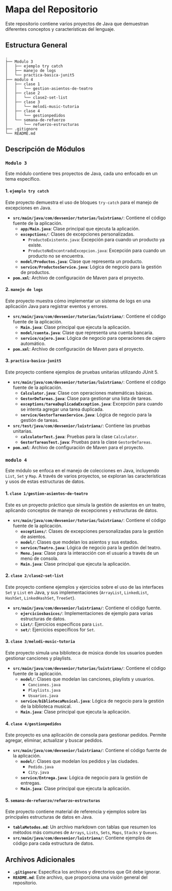 # Mapa del Repositorio

Este repositorio contiene varios proyectos de Java que demuestran diferentes conceptos y características del lenguaje.

## Estructura General

```
.
├── Modulo 3
│   ├── ejemplo try catch
│   ├── manejo de logs
│   └── practica-basica-junit5
├── modulo 4
│   ├── clase 1
│   │   └── gestion-asientos-de-teatro
│   ├── clase 2
│   │   └── clase2-set-list
│   ├── clase 3
│   │   └── melodi-music-tutoria
│   ├── clase 4
│   │   └── gestionpedidos
│   └── semana-de-refuerzo
│       └── refuerzo-estructuras
├── .gitignore
└── README.md
```

## Descripción de Módulos

### `Modulo 3`

Este módulo contiene tres proyectos de Java, cada uno enfocado en un tema específico.

#### 1. `ejemplo try catch`

Este proyecto demuestra el uso de bloques `try-catch` para el manejo de excepciones en Java.

- **`src/main/java/com/devsenior/tutorias/luistriana/`**: Contiene el código fuente de la aplicación.
  - **`app/Main.java`**: Clase principal que ejecuta la aplicación.
  - **`excepctions/`**: Clases de excepciones personalizadas.
    - `ProductoExistente.java`: Excepción para cuando un producto ya existe.
    - `ProductoNoEncontradoExcepcion.java`: Excepción para cuando un producto no se encuentra.
  - **`model/Productos.java`**: Clase que representa un producto.
  - **`service/ProductosService.java`**: Lógica de negocio para la gestión de productos.
- **`pom.xml`**: Archivo de configuración de Maven para el proyecto.

#### 2. `manejo de logs`

Este proyecto muestra cómo implementar un sistema de logs en una aplicación Java para registrar eventos y errores.

- **`src/main/java/com/devsenior/tutorias/luistriana/`**: Contiene el código fuente de la aplicación.
  - **`Main.java`**: Clase principal que ejecuta la aplicación.
  - **`model/cuenta.java`**: Clase que representa una cuenta bancaria.
  - **`service/cajero.java`**: Lógica de negocio para operaciones de cajero automático.
- **`pom.xml`**: Archivo de configuración de Maven para el proyecto.

#### 3. `practica-basica-junit5`

Este proyecto contiene ejemplos de pruebas unitarias utilizando JUnit 5.

- **`src/main/java/com/devsenior/tutorias/luistriana/`**: Contiene el código fuente de la aplicación.
  - **`Calculator.java`**: Clase con operaciones matemáticas básicas.
  - **`GestorDeTareas.java`**: Clase para gestionar una lista de tareas.
  - **`exceptions/tareaDuplicadaException.java`**: Excepción para cuando se intenta agregar una tarea duplicada.
  - **`service/GestorTareasService.java`**: Lógica de negocio para la gestión de tareas.
- **`src/test/java/com/devsenior/luistriana/`**: Contiene las pruebas unitarias.
  - **`calculatorTest.java`**: Pruebas para la clase `Calculator`.
  - **`GestorTareasTest.java`**: Pruebas para la clase `GestorDeTareas`.
- **`pom.xml`**: Archivo de configuración de Maven para el proyecto.

### `modulo 4`

Este módulo se enfoca en el manejo de colecciones en Java, incluyendo `List`, `Set` y `Map`. A través de varios proyectos, se exploran las características y usos de estas estructuras de datos.

#### 1. `clase 1/gestion-asientos-de-teatro`

Este es un proyecto práctico que simula la gestión de asientos en un teatro, aplicando conceptos de manejo de excepciones y estructuras de datos.

- **`src/main/java/com/devsenior/tutorias/luistriana/`**: Contiene el código fuente de la aplicación.
  - **`exceptions/`**: Clases de excepciones personalizadas para la gestión de asientos.
  - **`model/`**: Clases que modelan los asientos y sus estados.
  - **`service/Teatro.java`**: Lógica de negocio para la gestión del teatro.
  - **`Menu.java`**: Clase para la interacción con el usuario a través de un menú de consola.
  - **`Main.java`**: Clase principal que ejecuta la aplicación.

#### 2. `clase 2/clase2-set-list`

Este proyecto contiene ejemplos y ejercicios sobre el uso de las interfaces `Set` y `List` en Java, y sus implementaciones (`ArrayList`, `LinkedList`, `HashSet`, `LinkedHashSet`, `TreeSet`).

- **`src/main/java/com/devsenior/luistriana/`**: Contiene el código fuente.
  - **`ejerciciosbasicos/`**: Implementaciones de ejemplo para varias estructuras de datos.
  - **`List/`**: Ejercicios específicos para `List`.
  - **`set/`**: Ejercicios específicos for `Set`.

#### 3. `clase 3/melodi-music-tutoria`

Este proyecto simula una biblioteca de música donde los usuarios pueden gestionar canciones y playlists.

- **`src/main/java/com/devsenior/tutorias/luistriana/`**: Contiene el código fuente de la aplicación.
  - **`model/`**: Clases que modelan las canciones, playlists y usuarios.
    - `Canciones.java`
    - `Playlists.java`
    - `Usuarios.java`
  - **`service/bibliotecaMusical.java`**: Lógica de negocio para la gestión de la biblioteca musical.
  - **`Main.java`**: Clase principal que ejecuta la aplicación.

#### 4. `clase 4/gestionpedidos`

Este proyecto es una aplicación de consola para gestionar pedidos. Permite agregar, eliminar, actualizar y buscar pedidos.

- **`src/main/java/com/devsenior/luistriana/`**: Contiene el código fuente de la aplicación.
    - **`model/`**: Clases que modelan los pedidos y las ciudades.
        - `Pedido.java`
        - `City.java`
    - **`service/Entrega.java`**: Lógica de negocio para la gestión de entregas.
    - **`Main.java`**: Clase principal que ejecuta la aplicación.

#### 5. `semana-de-refuerzo/refuerzo-estructuras`

Este proyecto contiene material de referencia y ejemplos sobre las principales estructuras de datos en Java.

- **`tablaMetodos.md`**: Un archivo markdown con tablas que resumen los métodos más comunes de `Arrays`, `Lists`, `Sets`, `Maps`, `Stacks` y `Queues`.
- **`src/main/java/com/devsenior/luistriana/`**: Contiene ejemplos de código para cada estructura de datos.

## Archivos Adicionales

- **`.gitignore`**: Especifica los archivos y directorios que Git debe ignorar.
- **`README.md`**: Este archivo, que proporciona una visión general del repositorio.